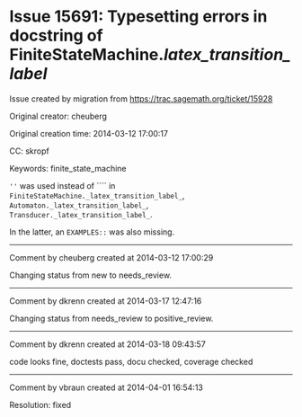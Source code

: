 # Issue 15691: Typesetting errors in docstring of FiniteStateMachine._latex_transition_label_

Issue created by migration from https://trac.sagemath.org/ticket/15928

Original creator: cheuberg

Original creation time: 2014-03-12 17:00:17

CC:  skropf

Keywords: finite_state_machine

`''` was used instead of ```` in `FiniteStateMachine._latex_transition_label_`,
`Automaton._latex_transition_label_`, `Transducer._latex_transition_label_`.
    
In the latter, an `EXAMPLES::` was also missing.



---

Comment by cheuberg created at 2014-03-12 17:00:29

Changing status from new to needs_review.


---

Comment by dkrenn created at 2014-03-17 12:47:16

Changing status from needs_review to positive_review.


---

Comment by dkrenn created at 2014-03-18 09:43:57

code looks fine, doctests pass, docu checked, coverage checked


---

Comment by vbraun created at 2014-04-01 16:54:13

Resolution: fixed
